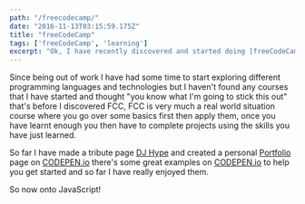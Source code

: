 ```yaml
---
path: "/freecodecamp/"
date: "2016-11-13T03:15:59.175Z"
title: "freeCodeCamp"
tags: ['freeCodeCamp', 'learning']
excerpt: "Ok, I have recently discovered and started doing [freeCodeCamp](https://www.freecodecamp.com/) which so far I'm really enjoying."
---
```


Since being out of work I have had some time to start exploring different
programming languages and technologies but I haven't found any courses that I
have started and thought "you know what I'm going to stick this out" that's
before I discovered FCC, FCC is very much a real world situation course where
you go over some basics first then apply them, once you have learnt enough you
then have to complete projects using the skills you have just learned.

So far I have made a tribute page
[DJ Hype](http://codepen.io/spences10/full/NbqZob/) and created a personal
[Portfolio](http://codepen.io/spences10/full/NbGXoy/) page on
[CODEPEN.io](http://codepen.io/spences10/) there's some great examples on
[CODEPEN.io](http://codepen.io/) to help you get started and so far I have
really enjoyed them.

So now onto JavaScript!
